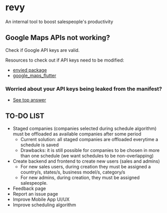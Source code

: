 # revy

An internal tool to boost salespeople's productivity

## Google Maps APIs not working?

Check if Google API keys are valid.

Resources to check out if API keys need to be modified:
- [envied package](https://pub.dev/packages/envied)
- [google_maps_flutter](https://pub.dev/packages/google_maps_flutter)

### Worried about your API keys being leaked from the manifest?
- [See top answer](https://stackoverflow.com/questions/59473527/how-to-hide-api-keys-in-androidmanifest-xml)


## TO-DO LIST
- Staged companies (companies selected during schedule algorithm) must be offloaded as available companies after some period
  - Current solution: all staged companies are offloaded everytime a schedule is saved
  - Drawbacks: it is still possible for companies to be chosen in more than one schedule (we want schedules to be non-overlapping)
- Create backend and frontend to create new users (sales and admins)
  - For new sales users, during creation they must be assigned a country/s, states/s, business model/s, category/s
  - For new admins, during creation, they must be assigned salespeople.
- Feedback page
- Report an issue page
- Improve Mobile App UI/UX
- Improve scheduling algorithm
